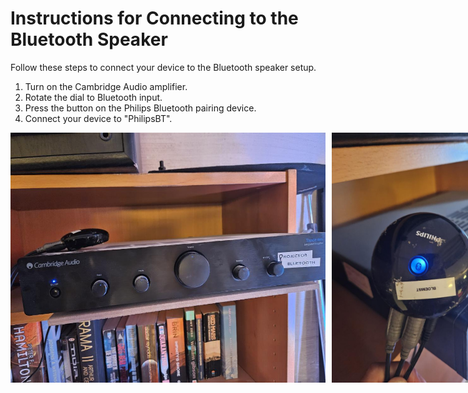 # Instructions for Connecting to the Bluetooth Speaker

Follow these steps to connect your device to the Bluetooth speaker setup. 

1. Turn on the Cambridge Audio amplifier.
2. Rotate the dial to Bluetooth input.  
3. Press the button on the Philips Bluetooth pairing device.  
4. Connect your device to "PhilipsBT".


<div style="display: flex; gap: 10px; align-items: center;">
  <img src="./images/bluetooth_speaker.cambridge.jpg" alt="Cambridge Audio amplifier" height="400">


  
  <img src="./images/bluetooth_speaker.pairing.device.jpg" alt="Philips Bluetooth pairing device" height="400">
</div>

